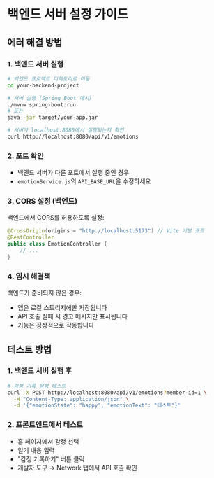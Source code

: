 # 백엔드 서버 설정 가이드

## 에러 해결 방법

### 1. 백엔드 서버 실행
```bash
# 백엔드 프로젝트 디렉토리로 이동
cd your-backend-project

# 서버 실행 (Spring Boot 예시)
./mvnw spring-boot:run
# 또는
java -jar target/your-app.jar

# 서버가 localhost:8080에서 실행되는지 확인
curl http://localhost:8080/api/v1/emotions
```

### 2. 포트 확인
- 백엔드 서버가 다른 포트에서 실행 중인 경우
- `emotionService.js`의 `API_BASE_URL`을 수정하세요

### 3. CORS 설정 (백엔드)
백엔드에서 CORS를 허용하도록 설정:
```java
@CrossOrigin(origins = "http://localhost:5173") // Vite 기본 포트
@RestController
public class EmotionController {
    // ...
}
```

### 4. 임시 해결책
백엔드가 준비되지 않은 경우:
- 앱은 로컬 스토리지에만 저장됩니다
- API 호출 실패 시 경고 메시지만 표시됩니다
- 기능은 정상적으로 작동합니다

## 테스트 방법

### 1. 백엔드 서버 실행 후
```bash
# 감정 기록 생성 테스트
curl -X POST http://localhost:8080/api/v1/emotions?member-id=1 \
  -H "Content-Type: application/json" \
  -d '{"emotionState": "happy", "emotionText": "테스트"}'
```

### 2. 프론트엔드에서 테스트
- 홈 페이지에서 감정 선택
- 일기 내용 입력
- "감정 기록하기" 버튼 클릭
- 개발자 도구 → Network 탭에서 API 호출 확인
